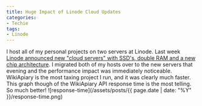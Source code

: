 ```yaml
---
title: Huge Impact of Linode Cloud Updates
categories:
- Techie
tags:
- Linode
---
```


I host all of my personal projects on two servers at Linode. Last week [Linode announced new "cloud servers" with SSD's, double RAM and a new chip architecture](https://blog.linode.com/2014/04/17/linode-cloud-ssds-double-ram-much-more/). I migrated both of my hosts over to the new servers that evening and the performance impact was immediately noticeable. WikiApiary is the most taxing project I run, and it was clearly much faster. This graph though of the WikiApiary API response time is the most telling. So much better!
![response-time](/assets/posts/{{ page.date | date: "%Y" }}/response-time.png)
